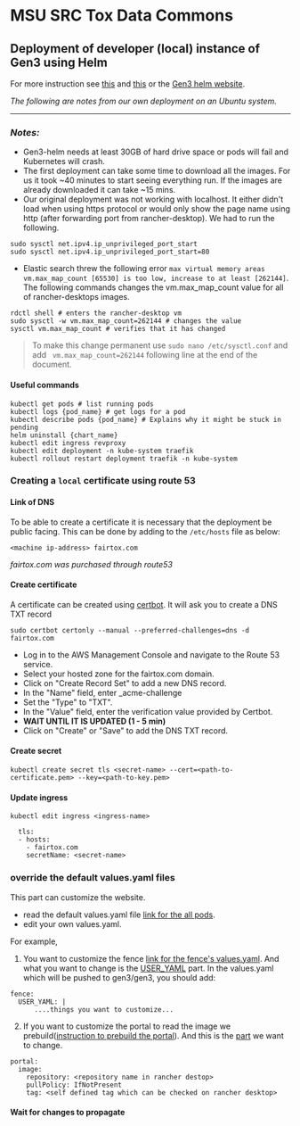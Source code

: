# MSU SRC Tox Data Commons

## Deployment of developer (local) instance of Gen3 using  Helm

For more instruction see [this](https://github.com/uc-cdis/gen3-helm/blob/master/docs/gen3_developer_environments.md#running-gen3-on-a-laptop-for-devs) and [this](https://github.com/uc-cdis/gen3-helm/blob/master/docs/gen3_developer_environments.md#local-dev-linux-ubuntu--rancher-desktop-problems) or the [Gen3 helm website](https://helm.gen3.org).

_The following are notes from our own deployment on an Ubuntu system._

---
### _Notes:_
- Gen3-helm needs at least 30GB of hard drive space or pods will fail and Kubernetes will crash.
- The first deployment can take some time to download all the images. For us it took ~40 minutes to start seeing everything run. If the images are already downloaded it can take ~15 mins.
- Our original deployment was not working with localhost. It either didn't load when using https protocol or would only show the page name using http (after forwarding port from rancher-desktop). We had to run the following.
```
sudo sysctl net.ipv4.ip_unprivileged_port_start
sudo sysctl net.ipv4.ip_unprivileged_port_start=80
```
- Elastic search threw the following error ```max virtual memory areas vm.max_map_count [65530] is too low, increase to at least [262144]```. The following commands changes the vm.max_map_count value for all of rancher-desktops images.
```
rdctl shell # enters the rancher-desktop vm
sudo sysctl -w vm.max_map_count=262144 # changes the value
sysctl vm.max_map_count # verifies that it has changed
```
> To make this change permanent use ```sudo nano /etc/sysctl.conf``` and add ``` vm.max_map_count=262144``` following line at the end of the document.


#### Useful commands
```
kubectl get pods # list running pods
kubectl logs {pod_name} # get logs for a pod
kubectl describe pods {pod_name} # Explains why it might be stuck in pending
helm uninstall {chart_name}
kubectl edit ingress revproxy
kubectl edit deployment -n kube-system traefik
kubectl rollout restart deployment traefik -n kube-system
```

### Creating a `local` certificate using route 53
#### Link of DNS
To be able to create a certificate it is necessary that the deployment be public facing. This can be done by adding to the `/etc/hosts` file as below:
```
<machine ip-address> fairtox.com
```
_fairtox.com was purchased through route53_

#### Create certificate
A certificate can be created using [certbot](https://certbot.eff.org/). It will ask you to create a DNS TXT record
```
sudo certbot certonly --manual --preferred-challenges=dns -d fairtox.com
```
- Log in to the AWS Management Console and navigate to the Route 53 service.
- Select your hosted zone for the fairtox.com domain.
- Click on "Create Record Set" to add a new DNS record.
- In the "Name" field, enter _acme-challenge
- Set the "Type" to "TXT".
- In the "Value" field, enter the verification value provided by Certbot.
- __WAIT UNTIL IT IS UPDATED (1 - 5 min)__
- Click on "Create" or "Save" to add the DNS TXT record.

#### Create secret
```
kubectl create secret tls <secret-name> --cert=<path-to-certificate.pem> --key=<path-to-key.pem>
```

#### Update ingress
```
kubectl edit ingress <ingress-name>

  tls:
  - hosts:
    - fairtox.com
    secretName: <secret-name>
```

### override the default values.yaml files
This part can customize the website.
* read the default values.yaml file [link for the all pods](https://github.com/uc-cdis/gen3-helm/tree/master/helm).
* edit your own values.yaml.

For example,
1. You want to customize the fence [link for the fence's values.yaml](https://github.com/uc-cdis/gen3-helm/blob/master/helm/fence/values.yaml). And what you want to change is the [USER_YAML](https://github.com/uc-cdis/gen3-helm/blob/master/helm/fence/values.yaml#LL479C2-L479C2) part. In the values.yaml which will be pushed to gen3/gen3, you should add:
```
fence:
  USER_YAML: |
      ....things you want to customize...
```
2. If you want to customize the portal to read the image we prebuild([instruction to prebuild the portal](https://github.com/uc-cdis/gen3-helm/blob/4415e61a992e9c9113bc7f1531ec8387d3886404/docs/portal/prebuild-portal.md)). And this is the [part](https://github.com/uc-cdis/gen3-helm/blob/master/helm/portal/values.yaml#L65) we want to change.
```
portal:
  image:
    repository: <repository name in rancher destop>
    pullPolicy: IfNotPresent
    tag: <self defined tag which can be checked on rancher desktop>

```

#### Wait for changes to propagate
